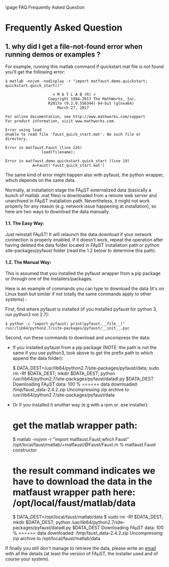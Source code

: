 \page FAQ Frequently Asked Question

# Frequently Asked Question

## 1. why did I get a file-not-found error when running demos or examples ?


For example, running this matlab command if quickstart.mat file is not found you'll get the following error:

	$ matlab -nojvm -nodisplay -r "import matfaust.demo.quickstart; quickstart.quick_start()"

						 < M A T L A B (R) >
				       Copyright 1984-2017 The MathWorks, Inc.
				       R2017a (9.2.0.556344) 64-bit (glnxa64)
						   March 27, 2017

	For online documentation, see http://www.mathworks.com/support
	For product information, visit www.mathworks.com.

	Error using load
	Unable to read file 'faust_quick_start.mat'. No such file or directory.

	Error in matfaust.Faust (line 226)
					load(filename);

	Error in matfaust.demo.quickstart.quick_start (line 19)
				A=Faust('faust_quick_start.mat')

The same kind of error might happen also with pyfaust, the python wrapper, which depends on the same data.

Normally, at installation stage the FAµST externalized data (basically a bunch of matlab .mat files) is downloaded from a remote web server and unarchived in FAµST installation path.
Nevertheless, it might not work properly for any reason (e.g. network issue happening at installation), so here are two ways to download the data manually.

#### 1.1. The Easy Way:

Just reinstall FAµST! It will relaunch the data download if your network connection is properly enabled. If it doesn't work, repeat the operation after having deleted the data folder located in FAµST installation path or python site-packages/pyfaust folder (read the 1.2 below to determine this path).

#### 1.2. The Manual Way:

This is assumed that you installed the pyfaust wrapper from a pip package or through one of the installers/packages.

Here is an example of commands you can type to download the data (it's on Linux bash but similar if not totally the same commands apply to other systems) :


First, find where pyfaust is installed (if you installed pyfaust for python 3, run python3 not 2.7):

	$ python -c "import pyfaust; print(pyfaust.__file__)"
	/usr/lib64/python2.7/site-packages/pyfaust/__init__.pyc

Second, run these commands to download and uncompress the data:

- If you installed pyfaust from a pip package (NOTE: the path is not the same if you use python3, look above to get the prefix path to which append the data folder):

	$ DATA_DEST=/usr/lib64/python2.7/site-packages/pyfaust/data; sudo rm -Rf $DATA_DEST; mkdir $DATA_DEST; python /usr/lib64/python2.7/site-packages/pyfaust/datadl.py $DATA_DEST
	Downloading FAµST data: 100 %
	====== data downloaded: /tmp/faust_data-2.4.2.zip
	Uncompressing zip archive to /usr/lib64/python2.7/site-packages/pyfaust/data

- Or if you installed it another way (e.g with a rpm or .exe installer):

	# get the matlab wrapper path:
	$ matlab -nojvm -r "import matfaust.Faust;which Faust"
	/opt/local/faust/matlab/+matfaust/@Faust/Faust.m  % matfaust.Faust constructor
	# the result command indicates we have to download the data in the matfaust wrapper path here: /opt/local/faust/matlab/data
	$ DATA_DEST=/opt/local/faust/matlab/data
	$ sudo rm -Rf $DATA_DEST; mkdir $DATA_DEST; python /usr/lib64/python2.7/site-packages/pyfaust/datadl.py $DATA_DEST
        Downloading FAµST data: 100 %
        ====== data downloaded: /tmp/faust_data-2.4.2.zip
        Uncompressing zip archive to /opt/local/faust/matlab/data

If finally you still don't manage to retrieve the data, please write an [email](index.html) with all the details (at least the version of FAµST, the installer used and of course your system).

